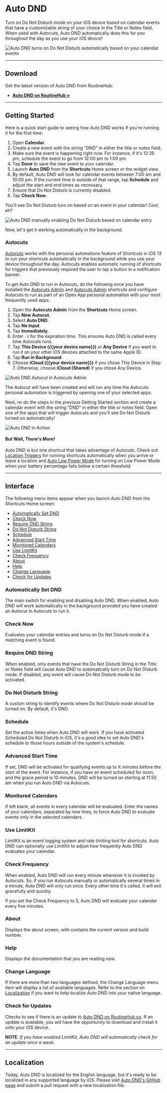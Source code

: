 # Auto DND
Turn on Do Not Disturb mode on your iOS device based on calendar events that have a customizable string of your choice in the Title or Notes field. When used with Autocuts, Auto DND automatically does this for you throughout the day as you use your iOS device!

![Auto DND turns on Do Not Disturb automatically based on your calendar events](https://adamtow.github.io/auto-dnd/images/auto-dnd-ipad.png)

****

## Download
Get the latest version of Auto DND from RoutineHub:

- [**Auto DND on RoutineHub &raquo;**](https://routinehub.co/shortcut/3644)

****

## Getting Started
Here is a quick start guide to seeing how Auto DND works if you're running it for the first time:

1. Open **Calendar**.
2. Create a new event with the string "DND" in either the title or notes field.
3. Make sure the event is happening right now. For instance, if it's 12:35 pm, schedule the event to go from 12:00 pm to 1:00 pm.
4. Tap **Done** to save the new event to your calendar.
5. Launch **Auto DND** from the **Shortcuts** Home screen or the widget view.
6. By default, Auto DND will look for calendar events between 7:00 am and 10:00 pm. If the current time is outside of that range, tap **Schedule** and adjust the start and end times as necessary.
7. Ensure that Do Not Disturb is currently disabled.
8. Tap **Check Now**.

You'll see Do Not Disturb turn on based on an event in your calendar! Cool, eh? 

![Auto DND manually enabling Do Not Disturb based on calendar entry](https://adamtow.github.io/auto-dnd/images/auto-dnd-calendar.png)

Now, let's get it working automatically in the background.

### Autocuts
[Autocuts](https://adamtow.github.io/autocuts) works with the personal automations feature of Shortcuts in iOS 13 to run your shortcuts automatically in the background while you use your device throughout the day. Autocuts enables automatic running of shortcuts for triggers that previously required the user to tap a button in a notification banner.

To get Auto DND to run in Autocuts, do the following once you have installed the [Autocuts Admin](https://adamtow.github.io/autocuts) and [Autocuts Admin](https://adamtow.github.io/autocuts-admin) shortcuts and configure Autocuts to run as part of an Open App personal automation with your most frequently used apps.

1. Open the **Autocuts Admin** from the **Shortcuts** Home screen.
2. Tap **New Autocut**.
3. Select **Auto DND**.
4. Tap **No Input**.
5. Tap **Immediately**.
6. Enter `-1` for the expiration time. This ensures Auto DND is called every time Autocuts runs.
7. Tap **This Device ({{your device name}})** or **Any Device** if you want to run it on your other iOS devices attached to the same Apple ID.
8. Tap **Run in Background**.
9. Choose **iCloud ({{your device name}})** if you chose This Device in Step 7. Otherwise, choose **iCloud (Shared)** if you chose Any Device.

![Auto DND Autocut in Autocuts Admin](https://adamtow.github.io/auto-dnd/images/auto-dnd-autocuts.png)

The Autocut will have been created and will run any time the Autocuts personal automation is triggered by opening one of your selected apps.

Next, re-do the steps in the previous Getting Started section and create a calendar event with the string "DND" in either the title or notes field. Open one of the apps that will trigger Autocuts and you'll see Do Not Disturb turned on automatically!

![Auto DND in Action](https://adamtow.github.io/auto-dnd/images/auto-dnd-in-action.png)

#### But Wait, There's More!
Auto DND is but one shortcut that takes advantage of Autocuts. Check out [Location Triggers](https://adamtow.github.io/location-triggers) for running shortcuts automatically when you arrive or leave a location and [Auto Low Power Mode](https://adamtow.github.io/auto-low-power-mode) for turning on Low Power Mode when your battery percentage falls below a certain threshold.

****

## Interface
The following menu items appear when you launch Auto DND from the Shortcuts Home screen:

- [Automatically Set DND](#toggle)
- [Check Now](#run)
- [Require DND String](#require)
- [Do Not Disturb String](#string)
- [Schedule](#schedule)
- [Advanced Start Time](#advanced-start)
- [Monitored Calendars](#calendars)
- [Use LimitKit](#limitkit)
- [Check Frequency](#frequency)
- [About](#about)
- [Help](#help)
- [Change Language](#language)
- [Check for Updates](#update)

<span id="toggle"></span>
### Automatically Set DND
The main switch for enabling and disabling Auto DND. When enabled, Auto DND will work automatically in the background provided you have created an Autocut in Autocuts to run it.

<span id="run"></span>
### Check Now
Evaluates your calendar entries and turns on Do Not Disturb mode if a matching event is found.

<span id="require"></span>
### Require DND String
When enabled, only events that have the Do Not Disturb String in the Title or Notes field will  cause Auto DND to automatically turn on Do Not Disturb mode. If disabled, any event will cause Do Not Disturb mode to be activated.

<span id="string"></span>
### Do Not Disturb String
A custom string to identify events where Do Not Disturb mode should be turned on. By default, it's DND.

<span id="schedule"></span>
### Schedule
Set the active times when Auto DND will work. If you have activated Scheduled Do Not Disturb in iOS, it's a good idea to set Auto DND's schedule to those hours outside of the system's schedule.

<span id="advanced-start"></span>
### Advanced Start Time
If set, DND will be activated for qualifying events up to X minutes before the start of the event. For instance, if you have an event scheduled for noon, and the grace period is 10 minutes, DND will be turned on starting at 11:50 am when you run Auto DND via Autocuts. 

<span id="calendars"></span>
### Monitored Calendars
If left blank, all events in every calendar will be evaluated. Enter the names of your calendars, separated by new lines, to force Auto DND to evaluate events only in the selected calendars.

<span id="limitit"></span>
### Use LimitKit
LimitKit is an event logging system and rate limiting tool for shortcuts. Auto DND can optionally use LimitKit to adjust how frequently Auto DND evaluates your calendar.

<span id="frequency"></span>
### Check Frequency
When enabled, Auto DND will run every minute whenever it is invoked by Autocuts. So, if you run Autocuts manually or automatically several times in a minute, Auto DND will only run once. Every other time it's called, it will exit gracefully and quickly.

If you set the Check Frequency to 5, Auto DND will evaluate your calendar every five minutes. 

### About
Displays the about screen, with contains the current version and build number.

### Help
Displays the documentation that you are reading now.

### Change Language
If there are more than two languages defined, the Change Language menu item will display a list of available languages. Refer to the section on [Localization](#localization) if you want to help localize Auto DND into your native language.

### Check for Updates
Checks to see if there is an update to [Auto DND on RoutineHub.co](https://routinehub.co/shortcut/3644). If an update is available, you will have the opportunity to download and install it onto your iOS device.

**NOTE**: *If you have enabled LimitKit, Auto DND will automatically check for an update once a week.* 

****

<span id="localization"></span>
## Localization
Today, Auto DND is localized for the English language, but it's ready to be localized in any supported language by iOS. Please visit [Auto DND's GitHub page](https://github.com/adamtow/auto-dnd/tree/master/localization) and submit a pull request with a new localization file.